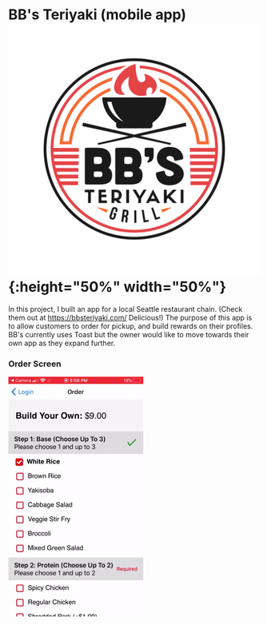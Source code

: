 # BB's Teriyaki (mobile app) ![Alt Text](https://github.com/macrawford/bbs-teriyaki-app/blob/main/bbsteriyaki/BB_S.png) {:height="50%" width="50%"}

In this project, I built an app for a local Seattle restaurant chain. (Check them out at https://bbsteriyaki.com/ Delicious!) The purpose of this app is to allow customers to order for pickup, and build rewards on their profiles. BB's currently uses Toast but the owner would like to move towards their own app as they expand further.

### Order Screen
![Alt Text](https://github.com/macrawford/bbs-teriyaki-app/blob/main/order.gif "order")
